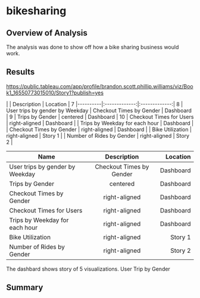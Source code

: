 # bikesharing
## Overview of Analysis
The analysis was done to show off how a bike sharing business would work.
## Results
https://public.tableau.com/app/profile/brandon.scott.phillip.williams/viz/Book1_16550773015010/Story1?publish=yes

|      |   Description | Location      |
7
|----------|:-------------:|:-------------:| 
8
| User trips by gender by Weekday |  Checkout Times by Gender | Dashboard |
9
| Trips by Gender |    centered   | Dashboard |
10
| Checkout Times for Users | right-aligned | Dashboard |
| Trips by Weekday for each hour | Dashboard | 
| Checkout Times by Gender | right-aligned | Dashboard |
| Bike Utilization | right-aligned | Story 1   |
| Number of Rides by Gender | right-aligned | Story 2   |

| Name     |  Description  |  Location |
|----------|:-------------:|------:|
| User trips by gender by Weekday |  Checkout Times by Gender | Dashboard |
| Trips by Gender |    centered   |   Dashboard |
| Checkout Times by Gender | right-aligned |    Dashboard |
| Checkout Times for Users | right-aligned |    Dashboard |
| Trips by Weekday for each hour | right-aligned |    Dashboard |
| Bike Utilization | right-aligned |   Story 1 |
| Number of Rides by Gender | right-aligned |    Story 2 | 
The dashbard shows story of 5 visualizations. User Trip by Gender
## Summary
